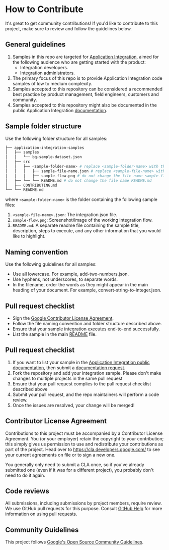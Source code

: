 # How to Contribute

It's great to get community contributions! If you'd like to contribute to this project, make sure to review and follow the guidelines below.

## General guidelines

1) Samples in this repo are targeted for [Application Integration](https://cloud.google.com/application-integration/docs/overview), aimed for the following audience who are getting started with the product:
    - Integration developers.
    - Integration administrators.
2) The primary focus of this repo is to provide Application Integration code samples of low to medium complexity. 
3) Samples accepted to this repository can be considered a recommended best practice by product management, field engineers, customers and community.
4) Samples accepted to this repository might also be documented in the public Application Integration [documentation](https://cloud.google.com/application-integration/docs/samples). 

## Sample folder structure
Use the following folder structure for all samples:

```bash
├── application-integration-samples
│   ├── samples
│   │   └── bq-sample-dataset.json
│   ├── src
│   │   ├── <sample-folder-name> # replace <sample-folder-name> with the name of the parent sample folder
│   │   │   ├── sample-file-name.json # replace <sample-file-name> with the name of the sample json file
│   │   │   ├── sample-flow.png # do not change the file name sample-flow.png
│   ├── └── └── README.md # do not change the file name README.md
│   ├── CONTRIBUTING.md
└── └── README.md
```

where `<sample-folder-name>` is the folder containing the following sample files:
1) `<sample-file-name>.json`: The integration json file.
2) `sample-flow.png`: Screenshot/image of the working integration flow.
3) `README.md`: A separate readme file containing the sample title, description, steps to execute, and any other information that you would like to highlight.

## Naming convention

Use the following guidelines for all samples:
- Use all lowercase. For example, add-two-numbers.json.
- Use hyphens, not underscores, to separate words.
- In the filename, order the words as they might appear in the main heading of your document. For example, convert-string-to-integer.json.

## Pull request checklist

- Sign the [Google Contributor License Agreement](#contributor-license-agreement).
- Follow the file naming convention and folder structure described above.
- Ensure that your sample integration executes end-to-end successfully.
- List the sample in the main [README](README.md) file.

## Pull request checklist

1) If you want to list your sample in the [Application Integration public documentation](https://cloud.google.com/application-integration/docs/samples), then submit a [documentation request](https://github.com/GoogleCloudPlatform/application-integration-samples/issues/new?assignees=&labels=documentation&template=documentation-request.md).
2) Fork the repository and add your integration sample. Please don't make changes to multiple projects in the same pull request
3) Ensure that your pull request complies to the pull request checklist described above
4) Submit your pull request, and the repo maintainers will perform a code review.
5) Once the issues are resolved, your change will be merged!


## Contributor License Agreement

Contributions to this project must be accompanied by a Contributor License
Agreement. You (or your employer) retain the copyright to your contribution;
this simply gives us permission to use and redistribute your contributions as
part of the project. Head over to <https://cla.developers.google.com/> to see
your current agreements on file or to sign a new one.

You generally only need to submit a CLA once, so if you've already submitted one
(even if it was for a different project), you probably don't need to do it
again.

## Code reviews

All submissions, including submissions by project members, require review. We
use GitHub pull requests for this purpose. Consult
[GitHub Help](https://help.github.com/articles/about-pull-requests/) for more
information on using pull requests.

## Community Guidelines

This project follows [Google's Open Source Community
Guidelines](https://opensource.google.com/conduct/).
